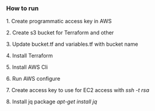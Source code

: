 <h3>How to run</h3>
<p> 1. Create programmatic access key in AWS </p>
<p> 2. Create s3 bucket for Terraform and other </p>
<p> 3. Update bucket.tf and variables.tf with bucket name </p>
<p> 4. Install Terraform </p>
<p> 5. Install AWS Cli </p>
<p> 6. Run AWS configure </p>
<p> 7. Create access key to use for EC2 access with <i> ssh -t rsa </i> </p>
<p> 8. Install jq package <i> apt-get install jq </i> </p>
